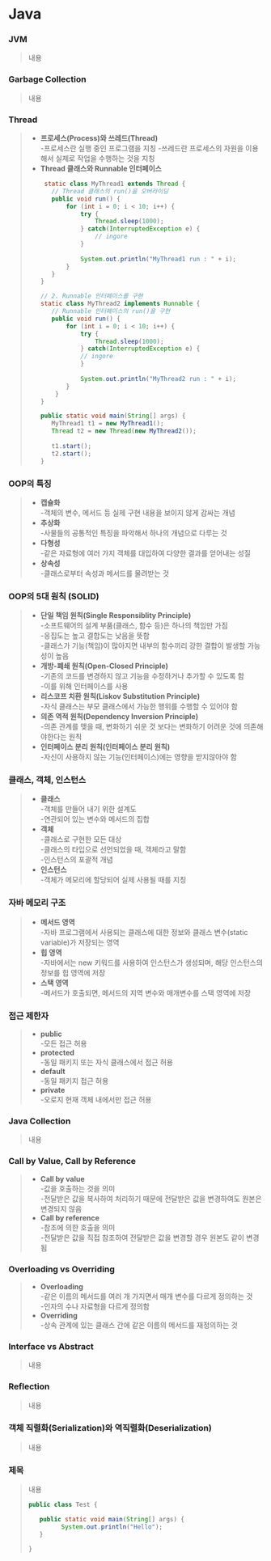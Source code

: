# Java

### JVM
> 내용   

### Garbage Collection
> 내용   

### Thread
> - **프로세스(Process)와 쓰레드(Thread)**   
>   -프로세스란 실행 중인 프로그램을 지칭
>   -쓰레드란 프로세스의 자원을 이용해서 실제로 작업을 수행하는 것을 지칭
> - **Thread 클래스와 Runnable 인터페이스**   
>    ```java
>	  static class MyThread1 extends Thread {
>		// Thread 클래스의 run()을 오버라이딩
>	    public void run() {
>	        for (int i = 0; i < 10; i++) {
>	        	try {
>	        		Thread.sleep(1000);
>        	    } catch(InterruptedException e) {
>        	    	// ingore
>       	    }
>	        	
>	        	System.out.println("MyThread1 run : " + i);
>	        }
>	    }
>	 }
>
>	 // 2. Runnable 인터페이스를 구현
>	 static class MyThread2 implements Runnable {
>		// Runnable 인터페이스의 run()을 구현
>	    public void run() {
>	    	for (int i = 0; i < 10; i++) {
>	    		try {
>	        		Thread.sleep(1000);
>        	    } catch(InterruptedException e) {
>      	    	// ingore
>       	    }
>	    		
>	    		System.out.println("MyThread2 run : " + i);
>	        }
>	     }
>	 }
>	 
>	 public static void main(String[] args) {
>		MyThread1 t1 = new MyThread1();
>		Thread t2 = new Thread(new MyThread2());
>		
>		t1.start();
>		t2.start();
>	}
>    ```

### OOP의 특징
> - **캡슐화**   
>   -객체의 변수, 메서드 등 실제 구현 내용을 보이지 않게 감싸는 개념   
> - **추상화**   
>   -사물들의 공통적인 특징을 파악해서 하나의 개념으로 다루는 것   
> - **다형성**   
>   -같은 자료형에 여러 가지 객체를 대입하여 다양한 결과를 얻어내는 성질   
> - **상속성**   
>   -클래스로부터 속성과 메서드를 물려받는 것   

### OOP의 5대 원칙 (SOLID)
> - **단일 책임 원칙(Single Responsiblity Principle)**   
>   -소프트웨어의 설계 부품(클래스, 함수 등)은 하나의 책임만 가짐   
>   -응집도는 높고 결합도는 낮음을 뜻함   
>   -클래스가 기능(책임)이 많아지면 내부의 함수끼리 강한 결합이 발생할 가능성이 높음   
> - **개방-폐쇄 원칙(Open-Closed Principle)**   
>   -기존의 코드를 변경하지 않고 기능을 수정하거나 추가할 수 있도록 함   
>   -이를 위해 인터페이스를 사용   
> - **리스코프 치환 원칙(Liskov Substitution Principle)**   
>   -자식 클래스는 부모 클래스에서 가능한 행위를 수행할 수 있어야 함   
> - **의존 역적 원칙(Dependency Inversion Principle)**   
>   -의존 관계를 맺을 때, 변화하기 쉬운 것 보다는 변화하기 어려운 것에 의존해야한다는 원칙   
> - **인터페이스 분리 원칙(인터페이스 분리 원칙)**   
>   -자신이 사용하지 않는 기능(인터페이스)에는 영향을 받지않아야 함   

### 클래스, 객체, 인스턴스
> - **클래스**   
>   -객체를 만들어 내기 위한 설계도   
>   -연관되어 있는 변수와 메서드의 집합   
> - **객체**   
>   -클래스로 구현한 모든 대상   
>   -클래스의 타입으로 선언되었을 때, 객체라고 말함   
>   -인스턴스의 포괄적 개념      
> - **인스턴스**   
>   -객체가 메모리에 할당되어 실제 사용될 때를 지칭      

### 자바 메모리 구조
> - **메서드 영역**   
>   -자바 프로그램에서 사용되는 클래스에 대한 정보와 클래스 변수(static variable)가 저장되는 영역   
> - **힙 영역**   
>   -자바에서는 new 키워드를 사용하여 인스턴스가 생성되며, 해당 인스턴스의 정보를 힙 영역에 저장   
> - **스택 영역**   
>   -메서드가 호출되면, 메서드의 지역 변수와 매개변수를 스택 영역에 저장   

### 접근 제한자
> - **public**   
>   -모든 접근 허용   
> - **protected**   
>   -동일 패키지 또는 자식 클래스에서 접근 허용   
> - **default**   
>   -동일 패키지 접근 허용   
> - **private**   
>   -오로지 현재 객체 내에서만 접근 허용   

### Java Collection
> 내용<br>

### Call by Value, Call by Reference   
> - **Call by value**   
>   -값을 호출하는 것을 의미      
>   -전달받은 값을 복사하여 처리하기 때문에 전달받은 값을 변경하여도 원본은 변경되지 않음    
> - **Call by reference**   
>   -참조에 의한 호출을 의미   
>   -전달받은 값을 직접 참조하여 전달받은 값을 변경할 경우 원본도 같이 변경됨   

### Overloading vs Overriding
> - **Overloading**   
>   -같은 이름의 메서드를 여러 개 가지면서 매개 변수를 다르게 정의하는 것   
>   -인자의 수나 자료형을 다르게 정의함   
> - **Overriding**      
>   -상속 관계에 있는 클래스 간에 같은 이름의 메서드를 재정의하는 것   

### Interface vs Abstract
> 내용<br>

### Reflection
> 내용<br>

### 객체 직렬화(Serialization)와 역직렬화(Deserialization)
> 내용<br>

### 제목
> 내용<br>
>  ```java
> public class Test {
> 
>	  public static void main(String[] args) {
>		    System.out.println("Hello");
>     }
>
> }
> ```

